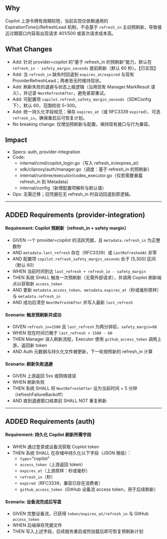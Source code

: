 ## Why
Copilot 上游令牌有效期较短，当前实现仅依赖通用的 ExpirationTime()/RefreshLead 机制，不会基于 `refresh_in` 主动预刷新，导致接近过期窗口内容易出现请求 401/500 或首次请求成本高。

## What Changes
- Add: 针对 provider=copilot 的“基于 refresh_in 的预刷新”能力，默认在 `refresh_in - safety_margin_seconds` 提前刷新（默认 60 秒）。【已实现】
- Add: 当 `refresh_in` 缺失时回退到 `expires_at/expired` 与现有 ProviderRefreshLead；两者皆无时维持现状。
- Add: 刷新失败的退避与状态上报逻辑（沿用现有 Manager.MarkResult 语义），并记录 `NextRefreshAfter`，避免紧密重试。
- Add: 可配置项 `copilot.refresh_safety_margin_seconds`（SDKConfig 下），默认 60，范围校验 5–300。
- Add: 统一持久化字段规范：保存 `expires_at`（或 RFC3339 `expired`）、可选 `refresh_in`，确保重启后可恢复计划。
- No breaking change: 仅增加预刷新与配置，保持现有接口与行为兼容。

## Impact
- Specs: auth, provider-integration
- Code:
  - internal/cmd/copilot_login.go（写入 refresh_in/expires_at）
  - sdk/cliproxy/auth/manager.go（调度：基于 refresh_in 的预刷新）
  - internal/runtime/executor/codex_executor.go（仅若需要暴露 refresh_in 到 Metadata）
  - internal/config（新增配置项解析与默认值）
- Ops: 无需迁移；旧凭据在无 refresh_in 时自动回退到原逻辑。

---

## ADDED Requirements (provider-integration)

#### Requirement: Copilot 预刷新（refresh_in + safety margin）
- GIVEN 一个 provider=copilot 的活跃凭据，且 `metadata.refresh_in` 为正整数秒
- AND `metadata.last_refresh` 存在（RFC3339）或 `LastRefreshedAt` 非零
- AND 配置项 `copilot.refresh_safety_margin_seconds` 处于 [5,300] 区间（默认 60）
- WHEN 当前时间到达 `last_refresh + refresh_in - safety_margin`
- THEN 系统 SHALL 触发一次预刷新（无需外部请求），并调用 Copilot 刷新端点以获取新 `access_token`
- AND 更新 `metadata.access_token`、`metadata.expires_at`（秒或毫秒原样）与 `metadata.refresh_in`
- AND 成功后清空 `NextRefreshAfter` 并写入最新 `last_refresh`

#### Scenario: 触发预刷新并成功
- GIVEN `refresh_in=1500` 且 `last_refresh` 为两分钟前，`safety_margin=60`
- WHEN 现在时间已晚于 `last_refresh + 1500 - 60`
- THEN Manager 进入刷新流程，Executor 使用 `github_access_token` 调用上游，返回新 token
- AND Auth 元数据与持久化文件被更新，下一轮按照新的 refresh_in 计算

#### Scenario: 刷新失败退避
- GIVEN 上游返回 5xx 或网络错误
- WHEN 刷新失败
- THEN 系统 SHALL 将 `NextRefreshAfter` 设为当前时间 + 5 分钟（refreshFailureBackoff）
- AND 直到退避窗口结束前 SHALL NOT 重复刷新

---

## ADDED Requirements (auth)

#### Requirement: 持久化 Copilot 刷新所需字段
- WHEN 通过登录或设备流获取 Copilot token
- THEN 系统 SHALL 在存储中持久化以下字段（JSON 根级）：
  - `type`="copilot"
  - `access_token`（上游返回 token）
  - `expires_at`（上游原样：秒或毫秒）
  - `refresh_in`（秒）
  - `expired`（RFC3339，兼容已存在消费者）
  - `github_access_token`（GitHub 设备流 access token，用于后续刷新）

#### Scenario: 设备流完成后写盘
- GIVEN 完整设备流，已获得 `token/expires_at/refresh_in` 与 GitHub `access_token`
- WHEN 后端保存凭据文件
- THEN 写入上述字段，后续服务重启或热加载后即可恢复预刷新计划
